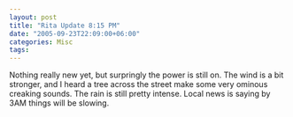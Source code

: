 ```yaml
---
layout: post
title: "Rita Update 8:15 PM"
date: "2005-09-23T22:09:00+06:00"
categories: Misc 
tags: 
---
```


Nothing really new yet, but surpringly the power is still on. The wind is a bit stronger, and I heard a tree across the street make some very ominous creaking sounds. The rain is still pretty intense. Local news is saying by 3AM things will be slowing.